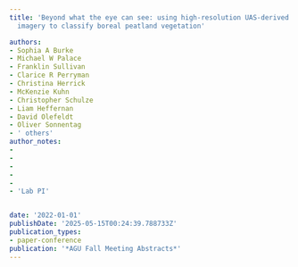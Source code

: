 ```yaml
---
title: 'Beyond what the eye can see: using high-resolution UAS-derived hyperspectral
  imagery to classify boreal peatland vegetation'

authors:
- Sophia A Burke
- Michael W Palace
- Franklin Sullivan
- Clarice R Perryman
- Christina Herrick
- McKenzie Kuhn
- Christopher Schulze
- Liam Heffernan
- David Olefeldt
- Oliver Sonnentag
- ' others'
author_notes:
- 
- 
- 
- 
- 
- 'Lab PI'


date: '2022-01-01'
publishDate: '2025-05-15T00:24:39.788733Z'
publication_types:
- paper-conference
publication: '*AGU Fall Meeting Abstracts*'
---
```

